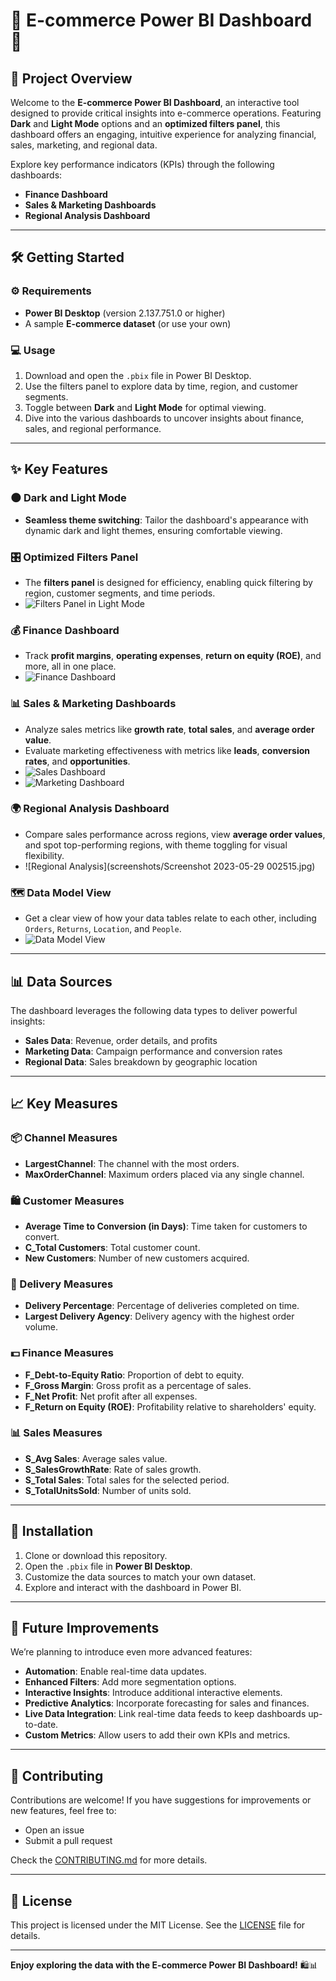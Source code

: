 # 🌟 E-commerce Power BI Dashboard 🌟

## 🚀 Project Overview

Welcome to the **E-commerce Power BI Dashboard**, an interactive tool designed to provide critical insights into e-commerce operations. Featuring **Dark** and **Light Mode** options and an **optimized filters panel**, this dashboard offers an engaging, intuitive experience for analyzing financial, sales, marketing, and regional data.

Explore key performance indicators (KPIs) through the following dashboards:
- **Finance Dashboard**
- **Sales & Marketing Dashboards**
- **Regional Analysis Dashboard**


---

## 🛠️ Getting Started

### ⚙️ Requirements
- **Power BI Desktop** (version 2.137.751.0 or higher)
- A sample **E-commerce dataset** (or use your own)

### 💻 Usage
1. Download and open the `.pbix` file in Power BI Desktop.
2. Use the filters panel to explore data by time, region, and customer segments.
3. Toggle between **Dark** and **Light Mode** for optimal viewing.
4. Dive into the various dashboards to uncover insights about finance, sales, and regional performance.

---

## ✨ Key Features

### 🌑 Dark and Light Mode
- **Seamless theme switching**: Tailor the dashboard's appearance with dynamic dark and light themes, ensuring comfortable viewing.

### 🎛️ Optimized Filters Panel
- The **filters panel** is designed for efficiency, enabling quick filtering by region, customer segments, and time periods.
- ![Filters Panel in Light Mode](screenshots/FiltersPanel(lightMode).png)

### 💰 Finance Dashboard
- Track **profit margins**, **operating expenses**, **return on equity (ROE)**, and more, all in one place.
- ![Finance Dashboard](screenshots/Finance_dashboard.png)

### 📊 Sales & Marketing Dashboards
- Analyze sales metrics like **growth rate**, **total sales**, and **average order value**.
- Evaluate marketing effectiveness with metrics like **leads**, **conversion rates**, and **opportunities**.
- ![Sales Dashboard](screenshots/Sales&Marketing_1.png)
- ![Marketing Dashboard](screenshots/Sales&Marketing_2.png)

### 🌍 Regional Analysis Dashboard
- Compare sales performance across regions, view **average order values**, and spot top-performing regions, with theme toggling for visual flexibility.
- ![Regional Analysis](screenshots/Screenshot 2023-05-29 002515.jpg)

### 🗺️ Data Model View
- Get a clear view of how your data tables relate to each other, including `Orders`, `Returns`, `Location`, and `People`.
- ![Data Model View](screenshots/Model_View.png)

---

## 📊 Data Sources

The dashboard leverages the following data types to deliver powerful insights:
- **Sales Data**: Revenue, order details, and profits
- **Marketing Data**: Campaign performance and conversion rates
- **Regional Data**: Sales breakdown by geographic location

---

## 📈 Key Measures

### 📦 Channel Measures
- **LargestChannel**: The channel with the most orders.
- **MaxOrderChannel**: Maximum orders placed via any single channel.

### 🛍️ Customer Measures
- **Average Time to Conversion (in Days)**: Time taken for customers to convert.
- **C_Total Customers**: Total customer count.
- **New Customers**: Number of new customers acquired.

### 🚚 Delivery Measures
- **Delivery Percentage**: Percentage of deliveries completed on time.
- **Largest Delivery Agency**: Delivery agency with the highest order volume.

### 💵 Finance Measures
- **F_Debt-to-Equity Ratio**: Proportion of debt to equity.
- **F_Gross Margin**: Gross profit as a percentage of sales.
- **F_Net Profit**: Net profit after all expenses.
- **F_Return on Equity (ROE)**: Profitability relative to shareholders' equity.

### 📊 Sales Measures
- **S_Avg Sales**: Average sales value.
- **S_SalesGrowthRate**: Rate of sales growth.
- **S_Total Sales**: Total sales for the selected period.
- **S_TotalUnitsSold**: Number of units sold.

---

## 🔧 Installation

1. Clone or download this repository.
2. Open the `.pbix` file in **Power BI Desktop**.
3. Customize the data sources to match your own dataset.
4. Explore and interact with the dashboard in Power BI.

---

## 🌱 Future Improvements

We’re planning to introduce even more advanced features:
- **Automation**: Enable real-time data updates.
- **Enhanced Filters**: Add more segmentation options.
- **Interactive Insights**: Introduce additional interactive elements.
- **Predictive Analytics**: Incorporate forecasting for sales and finances.
- **Live Data Integration**: Link real-time data feeds to keep dashboards up-to-date.
- **Custom Metrics**: Allow users to add their own KPIs and metrics.

---

## 🤝 Contributing

Contributions are welcome! If you have suggestions for improvements or new features, feel free to:
- Open an issue
- Submit a pull request

Check the [CONTRIBUTING.md](CONTRIBUTING.md) for more details.

---

## 📜 License

This project is licensed under the MIT License. See the [LICENSE](LICENSE) file for details.

---

**Enjoy exploring the data with the E-commerce Power BI Dashboard!** 🛍️📊
